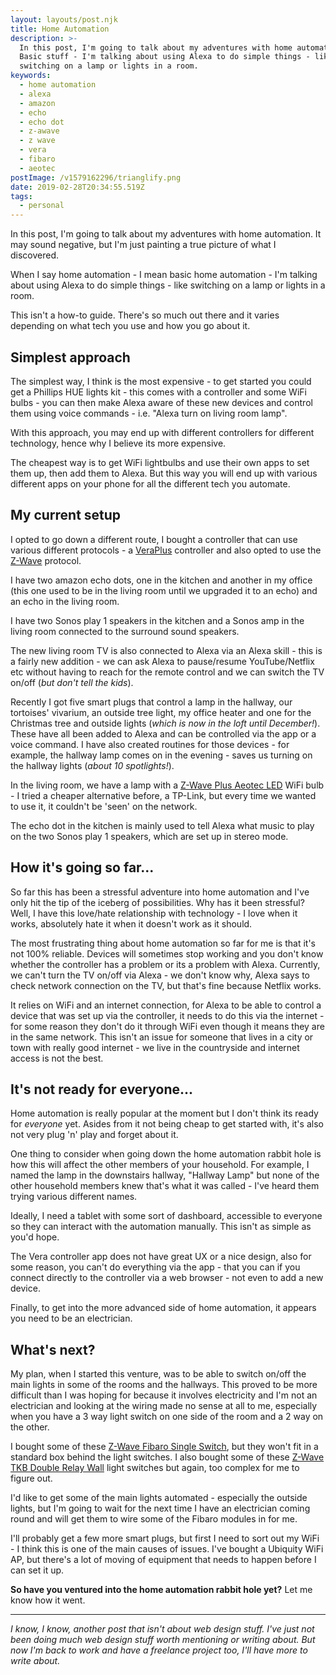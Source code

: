 ```yaml
---
layout: layouts/post.njk
title: Home Automation
description: >-
  In this post, I'm going to talk about my adventures with home automation.
  Basic stuff - I'm talking about using Alexa to do simple things - like
  switching on a lamp or lights in a room.
keywords:
  - home automation
  - alexa
  - amazon
  - echo
  - echo dot
  - z-awave
  - z wave
  - vera
  - fibaro
  - aeotec
postImage: /v1579162296/trianglify.png
date: 2019-02-28T20:34:55.519Z
tags:
  - personal
---
```

In this post, I'm going to talk about my adventures with home automation. It may sound negative, but I'm just painting a true picture of what I discovered.

When I say home automation - I mean basic home automation - I'm talking about using Alexa to do simple things - like switching on a lamp or lights in a room.

This isn't a how-to guide. There's so much out there and it varies depending on what tech you use and how you go about it.

## Simplest approach
The simplest way, I think is the most expensive - to get started you could get a Phillips HUE lights kit - this comes with a controller and some WiFi bulbs - you can then make Alexa aware of these new devices and control them using voice commands - i.e. "Alexa turn on living room lamp".

With this approach, you may end up with different controllers for different technology, hence why I believe its more expensive.

The cheapest way is to get WiFi lightbulbs and use their own apps to set them up, then add them to Alexa. But this way you will end up with various different apps on your phone for all the different tech you automate.

## My current setup
I opted to go down a different route, I bought a controller that can use various different protocols - a [VeraPlus](https://getvera.com/controllers/veraplus/ "About VeraPlus") controller and also opted to use the [Z-Wave](https://en.wikipedia.org/wiki/Z-Wave "Read about Z-Wave protocol") protocol.

I have two amazon echo dots, one in the kitchen and another in my office (this one used to be in the living room until we upgraded it to an echo) and an echo in the living room.

I have two Sonos play 1 speakers in the kitchen and a Sonos amp in the living room connected to the surround sound speakers.

The new living room TV is also connected to Alexa via an Alexa skill - this is a fairly new addition - we can ask Alexa to pause/resume YouTube/Netflix etc without having to reach for the remote control and we can switch the TV on/off (_but don't tell the kids_).

Recently I got five smart plugs that control a lamp in the hallway, our tortoises' vivarium, an outside tree light, my office heater and one for the Christmas tree and outside lights (_which is now in the loft until December!_). These have all been added to Alexa and can be controlled via the app or a voice command. I have also created routines for those devices - for example, the hallway lamp comes on in the evening - saves us turning on the hallway lights (_about 10 spotlights!_).

In the living room, we have a lamp with a [ Z-Wave Plus Aeotec LED](https://www.vesternet.com/z-wave-plus-aeotec-led-bulb-6-multi-color-e27 " Z-Wave Plus Aeotec LED") WiFi bulb - I tried a cheaper alternative before, a TP-Link, but every time we wanted to use it, it couldn't be 'seen' on the network.

The echo dot in the kitchen is mainly used to tell Alexa what music to play on the two Sonos play 1 speakers, which are set up in stereo mode.

## How it's going so far...
So far this has been a stressful adventure into home automation and I've only hit the tip of the iceberg of possibilities. Why has it been stressful? Well, I have this love/hate relationship with technology - I love when it works, absolutely hate it when it doesn't work as it should.

The most frustrating thing about home automation so far for me is that it's not 100% reliable. Devices will sometimes stop working and you don't know whether the controller has a problem or its a problem with Alexa. Currently, we can't turn the TV on/off via Alexa - we don't know why, Alexa says to check network connection on the TV, but that's fine because Netflix works.

It relies on WiFi and an internet connection, for Alexa to be able to control a device that was set up via the controller, it needs to do this via the internet - for some reason they don't do it through WiFi even though it means they are in the same network. This isn't an issue for someone that lives in a city or town with really good internet - we live in the countryside and internet access is not the best.

## It's not ready for everyone...
Home automation is really popular at the moment but I don't think its ready for _everyone_ yet. Asides from it not being cheap to get started with, it's also not very plug 'n' play and forget about it.

One thing to consider when going down the home automation rabbit hole is how this will affect the other members of your household. For example, I named the lamp in the downstairs hallway, "Hallway Lamp" but none of the other household members knew that's what it was called - I've heard them trying various different names.

Ideally, I need a tablet with some sort of dashboard, accessible to everyone so they can interact with the automation manually. This isn't as simple as you'd hope.

The Vera controller app does not have great UX or a nice design, also for some reason, you can't do everything via the app - that you can if you connect directly to the controller via a web browser - not even to add a new device.

Finally, to get into the more advanced side of home automation, it appears you need to be an electrician.

## What's next?
My plan, when I started this venture, was to be able to switch on/off the main lights in some of the rooms and the hallways. This proved to be more difficult than I was hoping for because it involves electricity and I'm not an electrician and looking at the wiring made no sense at all to me, especially when you have a 3 way light switch on one side of the room and a 2 way on the other.

I bought some of these [Z-Wave Fibaro Single Switch](https://www.vesternet.com/products/z-wave-fibaro-single-switch-2-gen5 "Z-Wave Fibaro Single Switch"), but they won't fit in a standard box behind the light switches. I also bought some of these [Z-Wave TKB Double Relay Wall](https://www.vesternet.com/products/z-wave-tkb-double-relay-wall-switch-tz57-gen5 "Z-Wave TKB Double Relay Wall") light switches but again, too complex for me to figure out.

I'd like to get some of the main lights automated - especially the outside lights, but I'm going to wait for the next time I have an electrician coming round and will get them to wire some of the Fibaro modules in for me.

I'll probably get a few more smart plugs, but first I need to sort out my WiFi - I think this is one of the main causes of issues. I've bought a Ubiquity WiFi AP, but there's a lot of moving of equipment that needs to happen before I can set it up.

**So have you ventured into the home automation rabbit hole yet?** Let me know how it went.
___
_I know, I know, another post that isn't about web design stuff. I've just not been doing much web design stuff worth mentioning or writing about. But now I'm back to work and have a freelance project too, I'll have more to write about._
